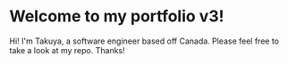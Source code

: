 # Welcome to my portfolio v3!

Hi! I'm Takuya, a software engineer based off Canada. Please feel free to take a look at my repo. Thanks!
